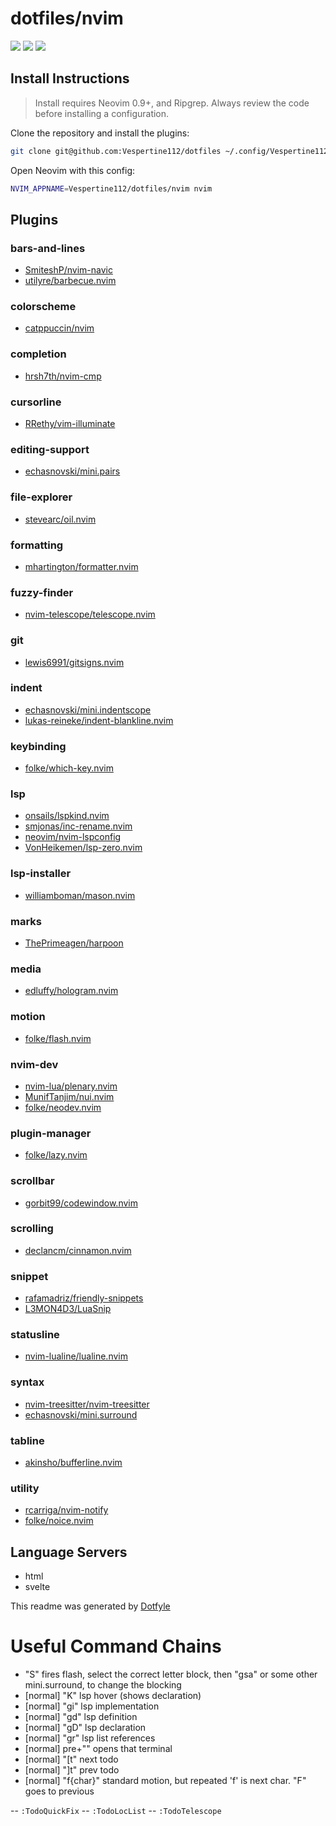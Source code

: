 # dotfiles/nvim

<a href="https://dotfyle.com/Vespertine112/dotfiles-nvim"><img src="https://dotfyle.com/Vespertine112/dotfiles-nvim/badges/plugins?style=flat" /></a>
<a href="https://dotfyle.com/Vespertine112/dotfiles-nvim"><img src="https://dotfyle.com/Vespertine112/dotfiles-nvim/badges/leaderkey?style=flat" /></a>
<a href="https://dotfyle.com/Vespertine112/dotfiles-nvim"><img src="https://dotfyle.com/Vespertine112/dotfiles-nvim/badges/plugin-manager?style=flat" /></a>

## Install Instructions

> Install requires Neovim 0.9+, and Ripgrep. Always review the code before installing a configuration.

Clone the repository and install the plugins:

```sh
git clone git@github.com:Vespertine112/dotfiles ~/.config/Vespertine112/dotfiles
```

Open Neovim with this config:

```sh
NVIM_APPNAME=Vespertine112/dotfiles/nvim nvim
```

## Plugins

### bars-and-lines

-   [SmiteshP/nvim-navic](https://dotfyle.com/plugins/SmiteshP/nvim-navic)
-   [utilyre/barbecue.nvim](https://dotfyle.com/plugins/utilyre/barbecue.nvim)

### colorscheme

-   [catppuccin/nvim](https://dotfyle.com/plugins/catppuccin/nvim)

### completion

-   [hrsh7th/nvim-cmp](https://dotfyle.com/plugins/hrsh7th/nvim-cmp)

### cursorline

-   [RRethy/vim-illuminate](https://dotfyle.com/plugins/RRethy/vim-illuminate)

### editing-support

-   [echasnovski/mini.pairs](https://dotfyle.com/plugins/echasnovski/mini.pairs)

### file-explorer

-   [stevearc/oil.nvim](https://dotfyle.com/plugins/stevearc/oil.nvim)

### formatting

-   [mhartington/formatter.nvim](https://dotfyle.com/plugins/mhartington/formatter.nvim)

### fuzzy-finder

-   [nvim-telescope/telescope.nvim](https://dotfyle.com/plugins/nvim-telescope/telescope.nvim)

### git

-   [lewis6991/gitsigns.nvim](https://dotfyle.com/plugins/lewis6991/gitsigns.nvim)

### indent

-   [echasnovski/mini.indentscope](https://dotfyle.com/plugins/echasnovski/mini.indentscope)
-   [lukas-reineke/indent-blankline.nvim](https://dotfyle.com/plugins/lukas-reineke/indent-blankline.nvim)

### keybinding

-   [folke/which-key.nvim](https://dotfyle.com/plugins/folke/which-key.nvim)

### lsp

-   [onsails/lspkind.nvim](https://dotfyle.com/plugins/onsails/lspkind.nvim)
-   [smjonas/inc-rename.nvim](https://dotfyle.com/plugins/smjonas/inc-rename.nvim)
-   [neovim/nvim-lspconfig](https://dotfyle.com/plugins/neovim/nvim-lspconfig)
-   [VonHeikemen/lsp-zero.nvim](https://dotfyle.com/plugins/VonHeikemen/lsp-zero.nvim)

### lsp-installer

-   [williamboman/mason.nvim](https://dotfyle.com/plugins/williamboman/mason.nvim)

### marks

-   [ThePrimeagen/harpoon](https://dotfyle.com/plugins/ThePrimeagen/harpoon)

### media

-   [edluffy/hologram.nvim](https://dotfyle.com/plugins/edluffy/hologram.nvim)

### motion

-   [folke/flash.nvim](https://dotfyle.com/plugins/folke/flash.nvim)

### nvim-dev

-   [nvim-lua/plenary.nvim](https://dotfyle.com/plugins/nvim-lua/plenary.nvim)
-   [MunifTanjim/nui.nvim](https://dotfyle.com/plugins/MunifTanjim/nui.nvim)
-   [folke/neodev.nvim](https://dotfyle.com/plugins/folke/neodev.nvim)

### plugin-manager

-   [folke/lazy.nvim](https://dotfyle.com/plugins/folke/lazy.nvim)

### scrollbar

-   [gorbit99/codewindow.nvim](https://dotfyle.com/plugins/gorbit99/codewindow.nvim)

### scrolling

-   [declancm/cinnamon.nvim](https://dotfyle.com/plugins/declancm/cinnamon.nvim)

### snippet

-   [rafamadriz/friendly-snippets](https://dotfyle.com/plugins/rafamadriz/friendly-snippets)
-   [L3MON4D3/LuaSnip](https://dotfyle.com/plugins/L3MON4D3/LuaSnip)

### statusline

-   [nvim-lualine/lualine.nvim](https://dotfyle.com/plugins/nvim-lualine/lualine.nvim)

### syntax

-   [nvim-treesitter/nvim-treesitter](https://dotfyle.com/plugins/nvim-treesitter/nvim-treesitter)
-   [echasnovski/mini.surround](https://dotfyle.com/plugins/echasnovski/mini.surround)

### tabline

-   [akinsho/bufferline.nvim](https://dotfyle.com/plugins/akinsho/bufferline.nvim)

### utility

-   [rcarriga/nvim-notify](https://dotfyle.com/plugins/rcarriga/nvim-notify)
-   [folke/noice.nvim](https://dotfyle.com/plugins/folke/noice.nvim)

## Language Servers

-   html
-   svelte

This readme was generated by [Dotfyle](https://dotfyle.com)

# Useful Command Chains

-   "S" fires flash, select the correct letter block, then "gsa" or some other
    mini.surround, to change the blocking
-   [normal] "K" lsp hover (shows declaration)
-   [normal] "gi" lsp implementation
-   [normal] "gd" lsp definition
-   [normal] "gD" lsp declaration
-   [normal] "gr" lsp list references
-   [normal] pre+"<C-j>" opens that terminal
-   [normal] "[t" next todo
-   [normal] "]t" prev todo
-   [normal] "f{char}" standard motion, but repeated 'f' is next char. "F" goes
    to previous

-- `:TodoQuickFix`
-- `:TodoLocList`
-- `:TodoTelescope`
